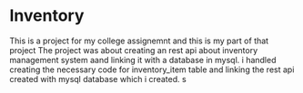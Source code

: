 # Inventory
This is a project for my college assignemnt and this is my part of that project
The project was about creating an rest api about inventory management system aand linking it with a database in mysql.
i handled creating the necessary code for inventory_item table and linking the rest api created with mysql database which i created.
s